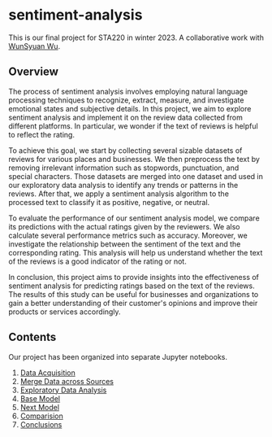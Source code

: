 # sentiment-analysis
This is our final project for STA220 in winter 2023. A collaborative work with <a href="https://github.com/wswu001">WunSyuan Wu</a>.

## Overview
The process of sentiment analysis involves employing natural language processing techniques to recognize, extract, measure, and investigate emotional states and subjective details. In this project, we aim to explore sentiment analysis and implement it on the review data collected from different platforms. In particular, we wonder if the text of reviews is helpful to reflect the rating.

To achieve this goal, we start by collecting several sizable datasets of reviews for various places and businesses. We then preprocess the text by removing irrelevant information such as stopwords, punctuation, and special characters. Those datasets are merged into one dataset and used in our exploratory data analysis to identify any trends or patterns in the reviews. After that, we apply a sentiment analysis algorithm to the processed text to classify it as positive, negative, or neutral.

To evaluate the performance of our sentiment analysis model, we compare its predictions with the actual ratings given by the reviewers. We also calculate several performance metrics such as accuracy. Moreover, we investigate the relationship between the sentiment of the text and the corresponding rating. This analysis will help us understand whether the text of the reviews is a good indicator of the rating or not.

In conclusion, this project aims to provide insights into the effectiveness of sentiment analysis for predicting ratings based on the text of the reviews. The results of this study can be useful for businesses and organizations to gain a better understanding of their customer's opinions and improve their products or services accordingly.

## Contents
Our project has been organized into separate Jupyter notebooks.
<ol>
<li><a href="html/data.html">Data Acquisition</a></li>
<li><a href="html/merge.html">Merge Data across Sources</a></li>
<li><a href="html/eda.html"> Exploratory Data Analysis</a></li>
<li><a href="html/base.html">Base Model</a></li>
<li><a href="html/model.html">Next Model</a></li>
<li><a href="html/comparision.html">Comparision</a></li>
<li><a href="html/conclusions.html">Conclusions</a></li>
</ol>
